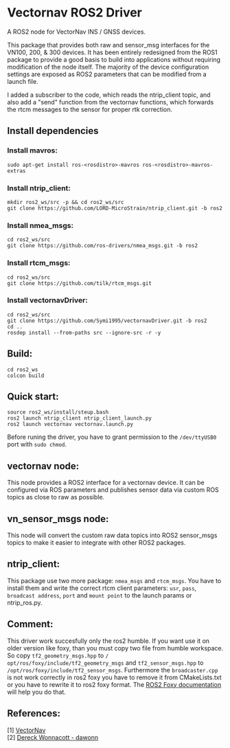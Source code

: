 # Vectornav ROS2 Driver

A ROS2 node for VectorNav INS / GNSS devices. 

This package that provides both raw and sensor_msg interfaces for the VN100, 200, & 300 devices. 
It has been entirely redesigned from the ROS1 package to provide a good basis to build into applications
without requiring modification of the node itself. The majority of the device configuration settings are 
exposed as ROS2 parameters that can be modified from a launch file. 

I added a subscriber to the code, which reads the ntrip_client topic,
and also add a "send" function from the vectornav functions,
which forwards the rtcm messages to the sensor for proper rtk correction.


## Install dependencies

### Install mavros:

```
sudo apt-get install ros-<rosdistro>-mavros ros-<rosdistro>-mavros-extras
```

### Install ntrip_client:

```
mkdir ros2_ws/src -p && cd ros2_ws/src
git clone https://github.com/LORD-MicroStrain/ntrip_client.git -b ros2
```

### Install nmea_msgs:

```
cd ros2_ws/src
git clone https://github.com/ros-drivers/nmea_msgs.git -b ros2
```

### Install rtcm_msgs:

```
cd ros2_ws/src
git clone https://github.com/tilk/rtcm_msgs.git
```

### Install vectornavDriver:

```  
cd ros2_ws/src
git clone https://github.com/Symi1995/vectornavDriver.git -b ros2
cd ..
rosdep install --from-paths src --ignore-src -r -y
```  


## Build:

```
cd ros2_ws
colcon build
```

## Quick start:

```
source ros2_ws/install/steup.bash
ros2 launch ntrip_client ntrip_client_launch.py 
ros2 launch vectornav vectornav.launch.py  
```
Before runing the driver, you have to grant permission to the `/dev/ttyUSB0` port with `sudo chmod`.


## vectornav node:

This node provides a ROS2 interface for a vectornav device. It can be configured
via ROS parameters and publishes sensor data via custom ROS topics as close to raw as possible.


## vn_sensor_msgs node:

This node will convert the custom raw data topics into ROS2 sensor_msgs topics to make it easier 
to integrate with other ROS2 packages. 

## ntrip_client:

This package use two more package: `nmea_msgs` and `rtcm_msgs`. You have to install them and write the correct rtcm client parameters: `usr`, `pass`, `broadcast address`, `port` and `mount point` to the launch params or ntrip_ros.py.

## Comment:

This driver work succesfully only the ros2 humble.
If you want use it on older version like foxy, than you must copy two file from humble workspace. So copy `tf2_geometry_msgs.hpp` to `/ opt/ros/foxy/include/tf2_geometry_msgs` and `tf2_sensor_msgs.hpp` to `/opt/ros/foxy/include/tf2_sensor_msgs`. Furthermore the `broadcaster.cpp` is not work correctly in ros2 foxy you have to remove it from CMakeLists.txt or you have to rewrite it to ros2 foxy format. The [ROS2 Foxy documentation](https://docs.ros.org/en/foxy/Tutorials/Intermediate/Tf2/Writing-A-Tf2-Broadcaster-Cpp.html#) will help you do that.


## References:

[1] [VectorNav](http://www.vectornav.com/)  
[2] [Dereck Wonnacott - dawonn](https://github.com/dawonn/vectornav/tree/ros2)